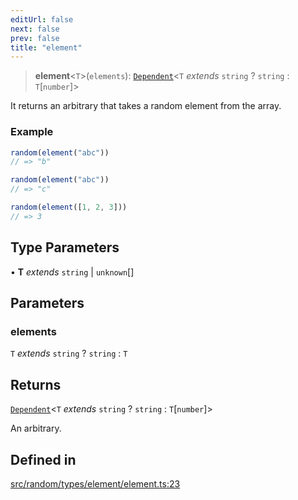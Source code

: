 ```yaml
---
editUrl: false
next: false
prev: false
title: "element"
---
```


> **element**\<`T`\>(`elements`): [`Dependent`](/api/interfaces/dependent/)\<`T` *extends* `string` ? `string` : `T`\[`number`\]\>

It returns an arbitrary that takes a random element from the array.

### Example
```ts
random(element("abc"))
// => "b"

random(element("abc"))
// => "c"

random(element([1, 2, 3]))
// => 3
```

## Type Parameters

• **T** *extends* `string` \| `unknown`[]

## Parameters

### elements

`T` *extends* `string` ? `string` : `T`

## Returns

[`Dependent`](/api/interfaces/dependent/)\<`T` *extends* `string` ? `string` : `T`\[`number`\]\>

An arbitrary.

## Defined in

[src/random/types/element/element.ts:23](https://github.com/skyleague/axioms/blob/75fb1c5c977f1940e84e5cdcef2be336d1fd81da/src/random/types/element/element.ts#L23)
